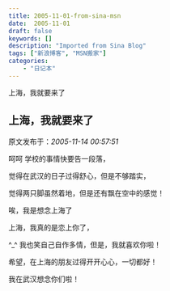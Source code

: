 ```yaml
---
title: 2005-11-01-from-sina-msn
date:  2005-11-01
draft: false
keywords: []
description: "Imported from Sina Blog"
tags: ["新浪博客", "MSN搬家"]
categories: 
    - "日记本"
---
```

上海，我就要来了
## 上海，我就要来了

 原文发布于：*2005-11-14 00:57:51*

呵呵 学校的事情快要告一段落，

 

觉得在武汉的日子过得舒心，但是不够踏实，

 

觉得两只脚虽然着地，但是还有飘在空中的感觉！

 

唉，我是想念上海了

 

上海，我真的是恋上你了，

 

^_^ 我也笑自己自作多情，但是，我就喜欢你啦！

 

希望，在上海的朋友过得开开心心，一切都好！

 

我在武汉想念你们啦！


